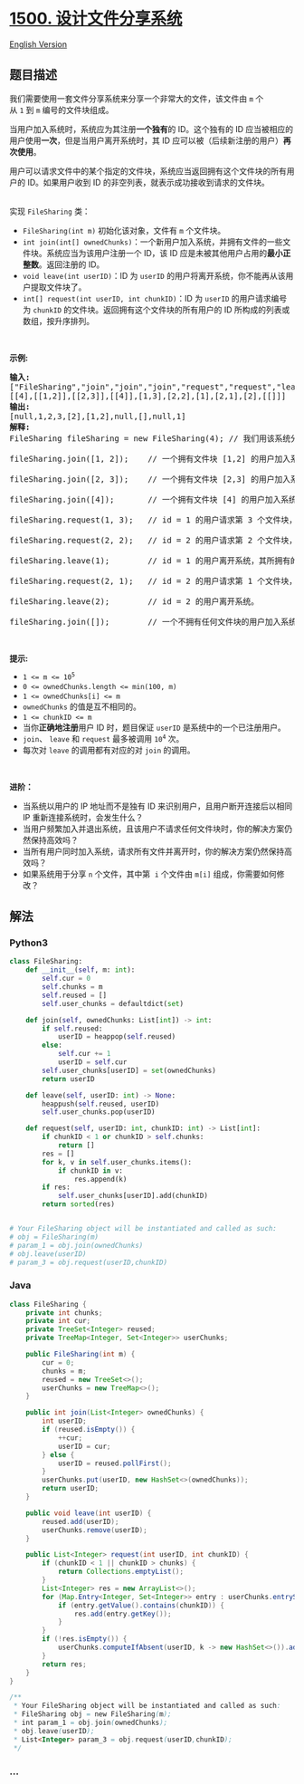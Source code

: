 # [1500. 设计文件分享系统](https://leetcode.cn/problems/design-a-file-sharing-system)

[English Version](/solution/1500-1599/1500.Design%20a%20File%20Sharing%20System/README_EN.md)

## 题目描述

<!-- 这里写题目描述 -->

<p>我们需要使用一套文件分享系统来分享一个非常大的文件，该文件由&nbsp;<code>m</code> 个从&nbsp;<code>1</code>&nbsp;到&nbsp;<code>m</code>&nbsp;编号的文件块组成。</p>

<p>当用户加入系统时，系统应为其注册<strong>一个独有</strong>的 ID。这个独有的 ID 应当被相应的用户使用<strong>一次</strong>，但是当用户离开系统时，其&nbsp;ID 应可以被（后续新注册的用户）<strong>再次使用</strong>。</p>

<p>用户可以请求文件中的某个指定的文件块，系统应当返回拥有这个文件块的所有用户的 ID。如果用户收到&nbsp;ID 的非空列表，就表示成功接收到请求的文件块。</p>

<p><br />
实现&nbsp;<code>FileSharing</code> 类：</p>

<ul>
	<li><code>FileSharing(int m)</code>&nbsp;初始化该对象，文件有&nbsp;<code>m</code> 个文件块。</li>
	<li><code>int join(int[] ownedChunks)</code>：一个新用户加入系统，并拥有文件的一些文件块。系统应当为该用户注册一个 ID，该 ID 应是未被其他用户占用的<strong>最小正整数</strong>。返回注册的 ID。</li>
	<li><code>void leave(int userID)</code>：ID 为&nbsp;<code>userID</code>&nbsp;的用户将离开系统，你不能再从该用户提取文件块了。</li>
	<li><code>int[] request(int userID, int chunkID)</code>：ID 为&nbsp;<code>userID</code>&nbsp;的用户请求编号为&nbsp;<code>chunkID</code>&nbsp;的文件块。返回拥有这个文件块的所有用户的 ID 所构成的列表或数组，按升序排列。</li>
</ul>

<p>&nbsp;</p>

<p><strong>示例:</strong></p>

<pre>
<strong>输入:</strong>
["FileSharing","join","join","join","request","request","leave","request","leave","join"]
[[4],[[1,2]],[[2,3]],[[4]],[1,3],[2,2],[1],[2,1],[2],[[]]]
<strong>输出:</strong>
[null,1,2,3,[2],[1,2],null,[],null,1]
<strong>解释:</strong>
FileSharing fileSharing = new FileSharing(4); // 我们用该系统分享由 4 个文件块组成的文件。

fileSharing.join([1, 2]);    // 一个拥有文件块 [1,2] 的用户加入系统，为其注册 id = 1 并返回 1。

fileSharing.join([2, 3]);    // 一个拥有文件块 [2,3] 的用户加入系统，为其注册 id = 2 并返回 2。

fileSharing.join([4]);       // 一个拥有文件块 [4] 的用户加入系统，为其注册 id = 3 并返回 3。

fileSharing.request(1, 3);   // id = 1 的用户请求第 3 个文件块，只有 id = 2 的用户拥有文件块，返回 [2] 。注意，现在用户 1 现拥有文件块 [1,2,3]。

fileSharing.request(2, 2);   // id = 2 的用户请求第 2 个文件块，id 为 [1,2] 的用户拥有该文件块，所以我们返回 [1,2] 。

fileSharing.leave(1);        // id = 1 的用户离开系统，其所拥有的所有文件块不再对其他用户可用。

fileSharing.request(2, 1);   // id = 2 的用户请求第 1 个文件块，系统中没有用户拥有该文件块，所以我们返回空列表 [] 。

fileSharing.leave(2);        // id = 2 的用户离开系统。

fileSharing.join([]);        // 一个不拥有任何文件块的用户加入系统，为其注册 id = 1 并返回 1 。注意，id 1 和 2 空闲，可以重新使用。
</pre>

<p>&nbsp;</p>

<p><strong>提示:</strong></p>

<ul>
	<li><code>1 &lt;= m &lt;= 10<sup>5</sup></code></li>
	<li><code>0 &lt;=&nbsp;ownedChunks.length &lt;= min(100, m)</code></li>
	<li><code>1 &lt;= ownedChunks[i] &lt;= m</code></li>
	<li><code>ownedChunks</code> 的值是互不相同的。</li>
	<li><code>1 &lt;=&nbsp;chunkID &lt;= m</code></li>
	<li>当你<strong>正确地注册</strong>用户 ID 时，题目保证&nbsp;<code>userID</code>&nbsp;是系统中的一个已注册用户。</li>
	<li><code>join</code>、&nbsp;<code>leave</code>&nbsp;和&nbsp;<code>request</code>&nbsp;最多被调用&nbsp;<code>10<sup>4</sup></code>&nbsp;次。</li>
	<li>每次对&nbsp;<code>leave</code>&nbsp;的调用都有对应的对&nbsp;<code>join</code>&nbsp;的调用。</li>
</ul>

<p>&nbsp;</p>

<p><strong>进阶：</strong></p>

<ul>
	<li>当系统以用户的 IP 地址而不是独有 ID 来识别用户，且用户断开连接后以相同 IP 重新连接系统时，会发生什么？</li>
	<li>当用户频繁加入并退出系统，且该用户不请求任何文件块时，你的解决方案仍然保持高效吗？</li>
	<li>当所有用户同时加入系统，请求所有文件并离开时，你的解决方案仍然保持高效吗？</li>
	<li>如果系统用于分享&nbsp;<code>n</code>&nbsp;个文件，其中第 &nbsp;<code>i</code>&nbsp;个文件由&nbsp;<code>m[i]</code>&nbsp;组成，你需要如何修改？</li>
</ul>

## 解法

<!-- 这里可写通用的实现逻辑 -->

<!-- tabs:start -->

### **Python3**

<!-- 这里可写当前语言的特殊实现逻辑 -->

```python
class FileSharing:
    def __init__(self, m: int):
        self.cur = 0
        self.chunks = m
        self.reused = []
        self.user_chunks = defaultdict(set)

    def join(self, ownedChunks: List[int]) -> int:
        if self.reused:
            userID = heappop(self.reused)
        else:
            self.cur += 1
            userID = self.cur
        self.user_chunks[userID] = set(ownedChunks)
        return userID

    def leave(self, userID: int) -> None:
        heappush(self.reused, userID)
        self.user_chunks.pop(userID)

    def request(self, userID: int, chunkID: int) -> List[int]:
        if chunkID < 1 or chunkID > self.chunks:
            return []
        res = []
        for k, v in self.user_chunks.items():
            if chunkID in v:
                res.append(k)
        if res:
            self.user_chunks[userID].add(chunkID)
        return sorted(res)


# Your FileSharing object will be instantiated and called as such:
# obj = FileSharing(m)
# param_1 = obj.join(ownedChunks)
# obj.leave(userID)
# param_3 = obj.request(userID,chunkID)
```

### **Java**

<!-- 这里可写当前语言的特殊实现逻辑 -->

```java
class FileSharing {
    private int chunks;
    private int cur;
    private TreeSet<Integer> reused;
    private TreeMap<Integer, Set<Integer>> userChunks;

    public FileSharing(int m) {
        cur = 0;
        chunks = m;
        reused = new TreeSet<>();
        userChunks = new TreeMap<>();
    }

    public int join(List<Integer> ownedChunks) {
        int userID;
        if (reused.isEmpty()) {
            ++cur;
            userID = cur;
        } else {
            userID = reused.pollFirst();
        }
        userChunks.put(userID, new HashSet<>(ownedChunks));
        return userID;
    }

    public void leave(int userID) {
        reused.add(userID);
        userChunks.remove(userID);
    }

    public List<Integer> request(int userID, int chunkID) {
        if (chunkID < 1 || chunkID > chunks) {
            return Collections.emptyList();
        }
        List<Integer> res = new ArrayList<>();
        for (Map.Entry<Integer, Set<Integer>> entry : userChunks.entrySet()) {
            if (entry.getValue().contains(chunkID)) {
                res.add(entry.getKey());
            }
        }
        if (!res.isEmpty()) {
            userChunks.computeIfAbsent(userID, k -> new HashSet<>()).add(chunkID);
        }
        return res;
    }
}

/**
 * Your FileSharing object will be instantiated and called as such:
 * FileSharing obj = new FileSharing(m);
 * int param_1 = obj.join(ownedChunks);
 * obj.leave(userID);
 * List<Integer> param_3 = obj.request(userID,chunkID);
 */
```

### **...**

```

```

<!-- tabs:end -->
